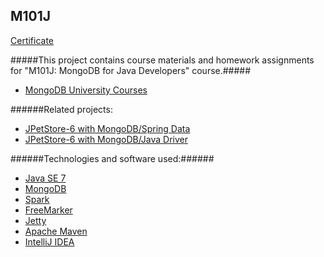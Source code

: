 M101J
---------------
[Certificate](https://s3.amazonaws.com/edu-cert.10gen.com/downloads/7dfcd9c50617446b9572e44a4aaefbba/Certificate.pdf)

#####This project contains course materials and homework assignments for "M101J: MongoDB for Java Developers" course.#####
* [MongoDB University Courses](https://university.mongodb.com/courses)
 
######Related projects:
* [JPetStore-6 with MongoDB/Spring Data](https://github.com/igor-baiborodine/jpetstore-6-spring-data-mongodb)
* [JPetStore-6 with MongoDB/Java Driver](https://github.com/igor-baiborodine/java-various-examples/tree/master/jpetstore-6-mongodb)

######Technologies and software used:######
* [Java SE 7](http://www.oracle.com/technetwork/java/javase/downloads/index.html)
* [MongoDB](http://www.mongodb.org/)
* [Spark](http://www.sparkjava.com/)
* [FreeMarker](http://freemarker.org/)
* [Jetty](http://www.eclipse.org/jetty/)
* [Apache Maven](http://maven.apache.org/index.html)
* [IntelliJ IDEA](http://www.jetbrains.com/idea/)


